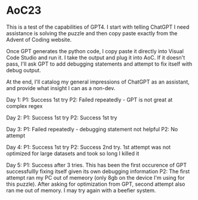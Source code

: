 # AoC23
This is a test of the capabilities of GPT4. I start with telling ChatGPT I need assistance is solving the puzzle and then copy paste exactly from the Advent of Coding website.

Once GPT generates the python code, I copy paste it directly into Visual Code Studio and run it. I take the output and plug it into AoC. If it doesn't pass, I'll ask GPT to add debugging statements and attempt to fix itself with debug output.

At the end, I'll catalog my general impressions of ChatGPT as an assistant, and provide what insight I can as a non-dev.

Day 1: 
  P1: Success 1st try
  P2: Failed repeatedly - GPT is not great at complex regex

Day 2:
  P1: Success 1st try
  P2: Success 1st try

Day 3:
  P1: Failed repeatedly - debugging statement not helpful
  P2: No attempt

Day 4:
  P1: Success 1st try
  P2: Success 2nd try. 1st attempt was not optimized for large datasets and took so long I killed it

Day 5:
  P1: Success after 3 tries. This has been the first occurence of GPT successfullly fixing itself given its own debugging information
  P2: The first attempt ran my PC out of memeory (only 8gb on the device I'm using for this puzzle). After asking for optimization from GPT, second attempt also ran me out of memory. I may try again with a beefier system.
